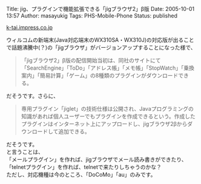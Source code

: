Title: jig、プラグインで機能拡張できる「jigブラウザ2」β版
Date: 2005-10-01 13:57
Author: masayukig
Tags: PHS-Mobile-Phone
Status: published

[k-tai.impress.co.jp](http://k-tai.impress.co.jp/cda/article/news_toppage/25867.html)

ウィルコムの新端末(Java対応端末のWX310SA・WX310J)の対応版が出ることで話題沸騰中(？)の「jigブラウザ」がバージョンアップすることになった様で、  

> 「jigブラウザ2」β版の配信開始当初は、同社のサイトにて「SearchEngine」「ToDo」「アドレス帳」「メモ帳」「StopWatch」「乗換案内」「簡易計算」「ゲーム」の8種類のプラグインがダウンロードできる。

だそうです。さらに、

> 専用プラグイン「jiglet」の技術仕様は公開され、Javaプログラミングの知識があれば個人ユーザーでもプラグインを作成できるという。作成したプラグインはインターネット上にアップロードし、jigブラウザ2βからダウンロードして追加できる。

だそうです。  
と言うことは、  
「メールプラグイン」を作れば、jigブラウザでメール読み書きができたり、  
「telnetプラグイン」を作れば、telnetで来たりしちゃうのかな？  
ただし、対応機種は今のところ、「DoCoMo」「au」のみです。
